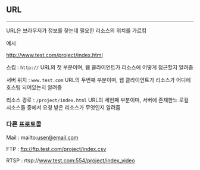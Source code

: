 ## URL

---

URL은 브라우저가 정보를 찾는데 필요한 리소스의 위치를 가르킴

예시 

http://www.test.com/project/index.html

스킴 : `http://`
URL의 첫 부분이며, 웹 클라이언트가 리소스에 어떻게 접근할지 알려줌

서버 위치 : `www.test.com`
URL의 두번째 부분이며, 웹 클라이언트가 리소스가 어디에 호스팅 되어있는지 알려줌

리소스 경로 : `/project/index.html`
URL의 세번째 부분이며, 서버에 존재한느 로컬 시소스들 중에서 요청 받은 리소스가 무엇인지 알려줌

### 다른 프로토콜

Mail : mailto:user@email.com

FTP : ftp://ftp.test.com/project/index.csv

RTSP : rtsp://www.test.com:554/project/index_video